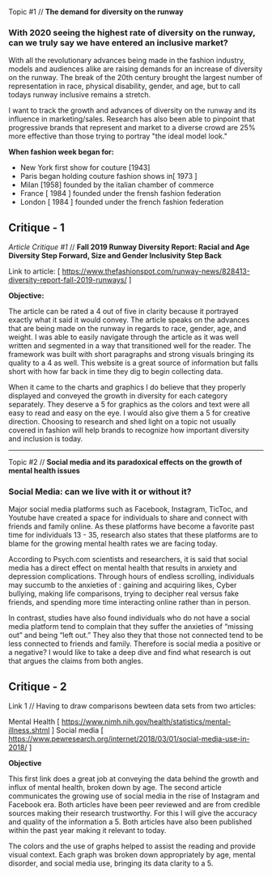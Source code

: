 Topic #1 // **The demand for diversity on the runway** 

### With 2020 seeing the highest rate of diversity on the runway, can we truly say we have entered an inclusive market? 

With all the revolutionary advances being made in the fashion industry, models and audiences alike are raising demands for an increase of diversity on the runway. The break of the 20th century brought the largest number of representation in race, physical disability, gender, and age, but to call todays runway inclusive remains a stretch. 

I want to track the growth and advances of diversity on the runway and its influence in marketing/sales. Research has also been able to pinpoint that progressive brands that represent and market to a diverse crowd are 25% more effective than those trying to portray "the ideal model look."

**When fashion week began for:**
* New York first show for couture [1943]
* Paris began holding couture fashion shows in[ 1973 ]
* Milan [1958] founded by the italian chamber of commerce
* France [ 1984 ] founded under the frensh fashion federation
* London [ 1984 ] founded under the french fashion federation

## Critique - 1

*Article Critique #1* // **Fall 2019 Runway Diversity Report: Racial and Age Diversity Step Forward, Size and Gender Inclusivity Step Back**

Link to article: [ https://www.thefashionspot.com/runway-news/828413-diversity-report-fall-2019-runways/ ] 

**Objective:**

The article can be rated a 4 out of five in clarity because it portrayed exactly what it said it would convey. The article speaks on the advances that are being made on the runway in regards to race, gender, age, and weight. I was able to easily navigate through the article as it was well written and segmented in a way that transitioned well for the reader. The framework was built with short paragraphs and strong visuals bringing its quality to a 4 as well. This website is a great source of information but falls short with how far back in time they dig to begin collecting data. 

When it came to the charts and graphics I do believe that they properly displayed and conveyed the growth in diversity for each category separately. They deserve a 5 for graphics as the colors and text were all easy to read and easy on the eye. I would also give them a 5 for creative direction. Choosing to research and shed light on a topic not usually covered in fashion will help brands to recognize how important diversity and inclusion is today. 

__________________________

Topic #2 // **Social media and its paradoxical effects on the growth of mental health issues**

### Social Media: can we live with it or without it? 

Major social media platforms such as Facebook, Instagram, TicToc, and Youtube have created a space for individuals to share and connect with friends and family online. As these platforms have become a favorite past time for individuals 13 - 35, research also states that these platforms are to blame for the growing mental health rates we are facing today. 

According to Psych.com scientists and researchers, it is said that social media has a direct effect on mental health that results in anxiety and depression complications. Through hours of endless scrolling, individuals may succumb to the anxieties of : gaining and acquiring likes, Cyber bullying, making life comparisons, trying to decipher real versus fake friends, and spending more time interacting online rather than in person.  

In contrast, studies have also found individuals who do not have a social media platform tend to complain that they suffer the anxieties of “missing out” and being “left out.” They also they that those not connected tend to be less connected to friends and family. Therefore is social media a positive or a negative? I would like to take a deep dive and find what research is out that argues the claims from both angles. 

## Critique - 2

Link 1 // 
Having to draw comparisons bewteen data sets from two articles: 

Mental Health [ https://www.nimh.nih.gov/health/statistics/mental-illness.shtml ]
Social media [ https://www.pewresearch.org/internet/2018/03/01/social-media-use-in-2018/ ] 

**Objective**

This first link does a great job at conveying the data behind the growth and influx of mental health, broken down by age. The second article communicates the growing use of social media in the rise of Instagram and Facebook era. Both articles have been peer reviewed and are from credible sources making their research trustworthy. For this I will give the accuracy and quality of the information a 5. Both articles have also been published within the past year making it relevant to today. 

The colors and the use of graphs helped to assist the reading and provide visual context. Each graph was broken down appropriately by age, mental disorder, and social media use, bringing its data clarity to a 5. 




